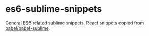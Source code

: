 # es6-sublime-snippets

General ES6 related sublime snippets. React snippets copied from [babel/babel-sublime](https://github.com/babel/babel-sublime/blob/master/SNIPPETS.md).

